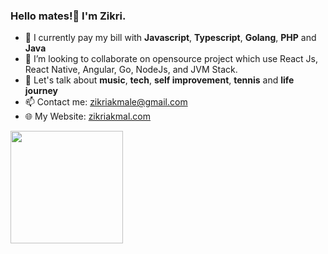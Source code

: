 ### Hello mates!👋 I'm Zikri.

- 🔭 I currently pay my bill with **Javascript**, **Typescript**, **Golang**, **PHP** and **Java** 
- 👯 I’m looking to collaborate on opensource project which use React Js, React Native, Angular, Go, NodeJs, and JVM Stack.
- 💬 Let's talk about **music**, **tech**, **self improvement**, **tennis** and **life journey**
- 📫 Contact me: zikriakmale@gmail.com
- 🌐 My Website: <a href="https://zikriakmal.com">zikriakmal.com</a>

<p align="left">
<a target="_blank" href="https://github.com/zikriakmal">
  <img height="180em" src="https://github-readme-stats-eight-theta.vercel.app/api?username=zikriakmal&show_icons=true&include_all_commits=true&count_private=true"/>
</a>
</p>

<!-- Profile view ![](https://komarev.com/ghpvc/?username=zikriakmal) -->
